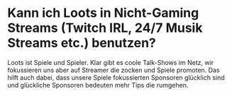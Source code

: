 # Kann ich Loots in Nicht-Gaming Streams (Twitch IRL, 24/7 Musik Streams etc.) benutzen?

Loots ist Spiele und Spieler. Klar gibt es coole Talk-Shows im Netz, wir fokussieren uns aber auf Streamer die zocken und 
Spiele promoten. Das hilft auch dabei, dass unsere Spiele fokussierten Sponsoren glücklich sind und glückliche Sponsoren
bedeuten mehr Tips die rumgehen.
